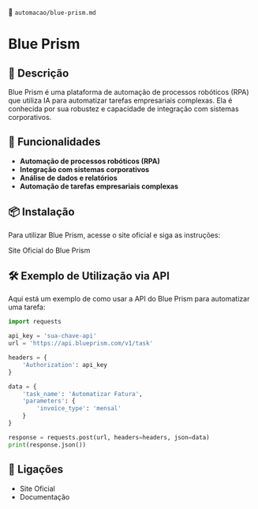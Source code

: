 📌 `automacao/blue-prism.md`

# Blue Prism

## 🔹 Descrição
Blue Prism é uma plataforma de automação de processos robóticos (RPA) que utiliza IA para automatizar tarefas empresariais complexas. Ela é conhecida por sua robustez e capacidade de integração com sistemas corporativos.

## 🚀 Funcionalidades
- **Automação de processos robóticos (RPA)**
- **Integração com sistemas corporativos**
- **Análise de dados e relatórios**
- **Automação de tarefas empresariais complexas**

## 📦 Instalação
Para utilizar Blue Prism, acesse o site oficial e siga as instruções:

Site Oficial do Blue Prism

## 🛠️ Exemplo de Utilização via API
Aqui está um exemplo de como usar a API do Blue Prism para automatizar uma tarefa:

```python
import requests

api_key = 'sua-chave-api'
url = 'https://api.blueprism.com/v1/task'

headers = {
    'Authorization': api_key
}

data = {
    'task_name': 'Automatizar Fatura',
    'parameters': {
        'invoice_type': 'mensal'
    }
}

response = requests.post(url, headers=headers, json=data)
print(response.json())
```

## 🔗 Ligações
- Site Oficial
- Documentação

